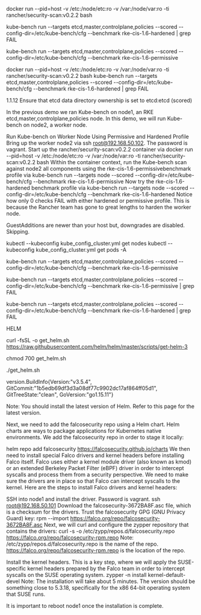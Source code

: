 docker run --pid=host -v /etc:/node/etc:ro -v /var:/node/var:ro -ti rancher/security-scan:v0.2.2 bash


kube-bench run --targets etcd,master,controlplane,policies --scored --config-dir=/etc/kube-bench/cfg --benchmark rke-cis-1.6-hardened | grep FAIL

kube-bench run --targets etcd,master,controlplane,policies --scored --config-dir=/etc/kube-bench/cfg --benchmark rke-cis-1.6-permissive

docker run --pid=host -v /etc:/node/etc:ro -v /var:/node/var:ro -ti rancher/security-scan:v0.2.2 bash
kube-bench run --targets etcd,master,controlplane,policies --scored --config-dir=/etc/kube-bench/cfg --benchmark rke-cis-1.6-hardened | grep FAIL


1.1.12 Ensure that etcd data directory ownership is set to etcd:etcd (scored)




In the previous demo we ran Kube-bench on node1, an RKE etcd,master,controlplane,policies node. In this demo, we will run Kube-bench on node2, a worker node.

Run Kube-bench on Worker Node Using Permissive and Hardened Profile
Bring up the worker node2 via ssh root@192.168.50.102. The password is vagrant.
Start up the rancher/security-scan:v0.2.2 container via docker run --pid=host -v /etc:/node/etc:ro -v /var:/node/var:ro -ti rancher/security-scan:v0.2.2 bash
Within the container context, run the Kube-bench scan against node2 all components using the rke-cis-1.6-permissivebenchmark profile via kube-bench run --targets node --scored --config-dir=/etc/kube-bench/cfg --benchmark rke-cis-1.6-permissive
Now try the rke-cis-1.6-hardened benchmark profile via kube-bench run --targets node --scored --config-dir=/etc/kube-bench/cfg --benchmark rke-cis-1.6-hardened
Notice how only 0 checks FAIL with either hardened or permissive profile. This is because the Rancher team has gone to great lengths to harden the worker node.

GuestAdditions are newer than your host but, downgrades are disabled. Skipping.




kubectl --kubeconfig kube_config_cluster.yml get nodes
kubectl --kubeconfig kube_config_cluster.yml get pods -A  




kube-bench run --targets etcd,master,controlplane,policies --scored --config-dir=/etc/kube-bench/cfg --benchmark rke-cis-1.6-permissive


kube-bench run --targets etcd,master,controlplane,policies --scored --config-dir=/etc/kube-bench/cfg --benchmark rke-cis-1.6-permissive | grep FAIL


kube-bench run --targets etcd,master,controlplane,policies --scored --config-dir=/etc/kube-bench/cfg --benchmark rke-cis-1.6-hardened | grep FAIL




HELM

curl -fsSL -o get_helm.sh https://raw.githubusercontent.com/helm/helm/master/scripts/get-helm-3


chmod 700 get_helm.sh


./get_helm.sh 


version.BuildInfo{Version:"v3.5.4", GitCommit:"1b5edb69df3d3a08df77c9902dc17af864ff05d1", GitTreeState:"clean", GoVersion:"go1.15.11"}



Note: You should install the latest version of Helm. Refer to this page for the latest version.

Next, we need to add the falcosecurity repo using a Helm chart. Helm charts are ways to package applications for Kubernetes native environments. We add the falcosecurity repo in order to stage it locally:

helm repo add falcosecurity https://falcosecurity.github.io/charts
We then need to install special Falco drivers and kernel headers before installing Falco itself. Falco uses either a kernel module driver (also known as kmod) or an extended Berkeley Packet Filter (eBPF) driver in order to intercept syscalls and process them from a security perspective. We need to make sure the drivers are in place so that Falco can intercept syscalls to the kernel. Here are the steps to install Falco drivers and kernel headers:

SSH into node1 and install the driver. Password is vagrant.
 ssh root@192.168.50.101
Download the falcosecurity-3672BA8F.asc file, which is a checksum for the drivers. Trust the falcosecurity GPG (GNU Privacy Guard) key:
rpm --import https://falco.org/repo/falcosecurity-3672BA8F.asc
Next, we will curl and configure the zypper repository that contains the drivers:
curl -s -o /etc/zypp/repos.d/falcosecurity.repo https://falco.org/repo/falcosecurity-rpm.repo
Note: /etc/zypp/repos.d/falcosecurity.repo is the name of the repo. https://falco.org/repo/falcosecurity-rpm.repo is the location of the repo.

Install the kernel headers. This is a key step, where we will apply the SUSE-specific kernel headers prepared by the Falco team in order to intercept syscalls on the SUSE operating system.
zypper -n install kernel-default-devel 
Note: The installation will take about 5 minutes. The version should be something close to 5.3.18, specifically for the x86 64-bit operating system that SUSE runs.

It is important to reboot node1 once the installation is complete.



